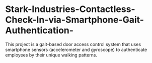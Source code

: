 # Stark-Industries-Contactless-Check-In-via-Smartphone-Gait-Authentication-
This project is a gait-based door access control system that uses smartphone sensors (accelerometer and gyroscope) to authenticate employees by their unique walking patterns.

